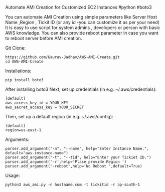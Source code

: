 Automate AMI Creation for Customized EC2 Instances #python #boto3

You can automate AMI Creation using simple parameters like Server Host Name ,Region , Tickit ID (or any id -you can customize it as per your need)
It is easy to use script for system admins , developers or person with basic AWS knowledge.
You can also provide reboot parameter in case you want to reboot server before AMI creation.

Git Clone:

    https://github.com/Gaurav-Jadhav/AWS-AMI-Create.git
    cd AWS-AMI-Create

Installations:

    pip install boto3
    

After installing boto3
Next, set up credentials (in e.g. ~/.aws/credentials):

    [default]
    aws_access_key_id = YOUR_KEY
    aws_secret_access_key = YOUR_SECRET

Then, set up a default region (in e.g. ~/.aws/config):

    [default]
    region=us-east-1

Arguments:

    parser.add_argument("-n", "--name", help="Enter Instance Name.", default="aws-instance-name")
    parser.add_argument("-t", "--tid", help="Enter your Tickiet ID.")
    parser.add_argument('-r',help='Plase provide Region ')
    parser.add_argument('-reboot',help='No Reboot ',default=True)


Usage:

    python3 aws_ami.py -n hostname.com -t tickitid -r ap-south-1
